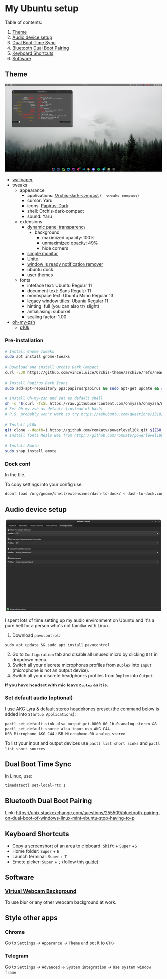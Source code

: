 # My Ubuntu setup

Table of contents:
1. [Theme](#theme)
2. [Audio device setup](#audio-device-setup)
3. [Dual Boot Time Sync](#dual-boot-time-sync)
4. [Bluetooth Dual Boot Pairing](#bluetooth-dual-boot-pairing)
5. [Keyboard Shortcuts](#keyboard-shortcuts)
6. [Software](#software)

## Theme

![](img/screenshot.png)

* [wallpaper](https://wallpaperaccess.com/full/1678137.jpg)
* tweaks
    * appearance
        * applications: [Orchis-dark-compact](https://github.com/vinceliuice/Orchis-theme) (`--tweaks compact`)
        * cursor: Yaru
        * icons: [Papirus-Dark](https://github.com/PapirusDevelopmentTeam/papirus-icon-theme)
        * shell: Orchis-dark-compact
        * sound: Yaru
    * extensions
        * [dynamic panel transparency](https://extensions.gnome.org/extension/1011/dynamic-panel-transparency/)
            * background
                * maximized opacity: 100%
                * unmaximized opacity: 49%
                * hide corners
        * [simple monitor](https://extensions.gnome.org/extension/3891/simple-monitor/)
        * [Unite](https://extensions.gnome.org/extension/1287/unite/)
        * [window is ready notification remover](https://extensions.gnome.org/extension/1007/window-is-ready-notification-remover/)
        * ubuntu dock
        * user themes
    * fonts
        * inteface text: Ubuntu Regular 11
        * document text: Sans Regular 11
        * monospace text: Ubuntu Mono Regular 13
        * legacy window titles: Ubuntu Regular 11
        * hinting: full (you can also try slight)
        * antialiasing: subpixel
        * scaling factor: 1.00
* [oh-my-zsh](https://github.com/ohmyzsh/ohmyzsh#basic-installation)
   * [p10k](https://github.com/romkatv/powerlevel10k#oh-my-zsh)

### Pre-installation

```Bash
# Install Gnome Tweaks
sudo apt install gnome-tweaks

# Download and install Orchis Dark Compact
curl -LJO https://github.com/vinceliuice/Orchis-theme/archive/refs/heads/master.zip && unzip Orchis-theme-master.zip && cd Orchis-theme-master && sh -c install.sh --tweaks compact

# Install Papirus Dark Icons
sudo add-apt-repository ppa:papirus/papirus && sudo apt-get update && sudo apt-get install papirus-icon-theme

# Install Oh-my-zsh and set as default shell
sh -c "$(curl -fsSL https://raw.githubusercontent.com/ohmyzsh/ohmyzsh/master/tools/install.sh)" && chsh -s $(which zsh)
# Set Oh-my-zsh as default (instead of bash)
# P.S. probably won't work so try https://askubuntu.com/questions/131823/how-to-make-zsh-the-default-shell

# Install p10k
git clone --depth=1 https://github.com/romkatv/powerlevel10k.git ${ZSH_CUSTOM:-$HOME/.oh-my-zsh/custom}/themes/powerlevel10k
# Install fonts Meslo NGL from https://github.com/romkatv/powerlevel10k#fonts

# Install Emote
sudo snap install emote
```

### Dock conf
In the file.

To copy settings into your config use:
```Bash
dconf load /org/gnome/shell/extensions/dash-to-dock/ < dash-to-dock.conf
```

## Audio device setup

![](img/pavu.png)

I spent lots of time setting up my audio environment on Ubuntu and it's a pure hell for a person who's not familiar with Linux.
1. Download `pavucontrol`:
```
sudo apt update && sudo apt install pavucontrol
```
2. Go to `Configuration` tab and disable all unused micro by clicking `Off` in dropdown menu.
3. Switch all your discrete microphones profiles from `Duplex` into `Input` (microphone is not an output device).
4. Switch all your discrete headphones profiles from `Duplex` into `Output`.

**If you have headset with mic leave `Duplex` as it is.**

### Set default audio (optional)

I use AKG Lyra & default stereo headphones preset (the command below is added into `Startup Applications`):

```
pactl set-default-sink alsa_output.pci-0000_00_1b.0.analog-stereo &&  pactl set-default-source alsa_input.usb-AKG_C44-USB_Microphone_AKG_C44-USB_Microphone-00.analog-stereo
```

To list your input and output devices use `pactl list short sinks` and `pactl list short sources`

## Dual Boot Time Sync

In Linux, use:
```
timedatectl set-local-rtc 1
```

## Bluetooth Dual Boot Pairing

Link:
https://unix.stackexchange.com/questions/255509/bluetooth-pairing-on-dual-boot-of-windows-linux-mint-ubuntu-stop-having-to-p

## Keyboard Shortcuts
- Copy a screenshort of an area to clipboard: `Shift` + `Super` +`S`
- Home folder: `Super` + `E`
- Launch terminal: `Super` + `T`
- Emote picker: `Super` + `;` (follow this [guide](https://github.com/tom-james-watson/Emote/wiki/Hotkey-In-Wayland))

## Software
### [Virtual Webcam Background](https://github.com/fangfufu/Linux-Fake-Background-Webcam)
To use blur or any other webcam background at work.

## Style other apps
### Chrome
Go to `Settings` -> `Apperance` -> `Theme` and set it to `GTK+`

### Telegram
Go to `Settings` -> `Advanced` -> `System integration` -> `Use system window frame`
